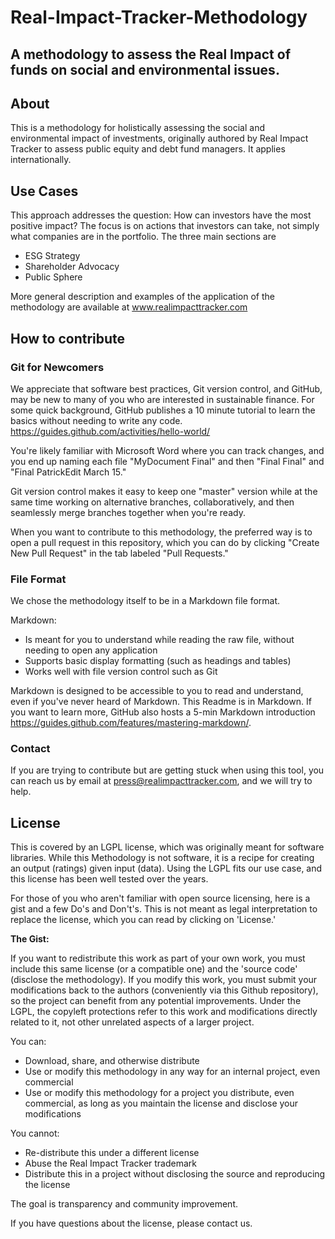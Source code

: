 # Real-Impact-Tracker-Methodology
A methodology to assess the Real Impact of funds on social and environmental issues. 
---

## About
This is a methodology for holistically assessing the social and environmental impact of investments, originally authored by Real Impact Tracker to assess public equity and debt fund managers. It applies internationally. 

## Use Cases
This approach addresses the question: How can investors have the most positive impact? The focus is on actions that investors can take, not simply what companies are in the portfolio. The three main sections are 
  - ESG Strategy
  - Shareholder Advocacy
  - Public Sphere

More general description and examples of the application of the methodology are available at www.realimpacttracker.com 

## How to contribute

### Git for Newcomers
We appreciate that software best practices, Git version control, and GitHub, may be new to many of you who are interested in sustainable finance. For some quick background, GitHub publishes a 10 minute tutorial to learn the basics without needing to write any code. https://guides.github.com/activities/hello-world/

You're likely familiar with Microsoft Word where you can track changes, and you end up naming each file "MyDocument Final" and then "Final Final" and "Final PatrickEdit March 15." 

Git version control makes it easy to keep one "master" version while at the same time working on alternative branches, collaboratively, and then seamlessly merge branches together when you're ready. 

When you want to contribute to this methodology, the preferred way is to open a pull request in this repository, which you can do by clicking "Create New Pull Request" in the tab labeled "Pull Requests." 

### File Format

We chose the methodology itself to be in a Markdown file format. 

Markdown: 
- Is meant for you to understand while reading the raw file, without needing to open any application 
- Supports basic display formatting (such as headings and tables)
- Works well with file version control such as Git

Markdown is designed to be accessible to you to read and understand, even if you've never heard of Markdown. This Readme is in Markdown. If you want to learn more, GitHub also hosts a 5-min Markdown introduction https://guides.github.com/features/mastering-markdown/. 

### Contact
If you are trying to contribute but are getting stuck when using this tool, you can reach us by email at press@realimpacttracker.com, and we will try to help. 

## License
This is covered by an LGPL license, which was originally meant for software libraries. While this Methodology is not software, it is a recipe for creating an output (ratings) given input (data). Using the LGPL fits our use case, and this license has been well tested over the years. 

For those of you who aren't familiar with open source licensing, here is a gist and a few Do's and Don't's. This is not meant as legal interpretation to replace the license, which you can read by clicking on 'License.'

__The Gist:__

If you want to redistribute this work as part of your own work, you must include this same license (or a compatible one) and the 'source code' (disclose the methodology). If you modify this work, you must submit your modifications back to the authors (conveniently via this Github repository), so the project can benefit from any potential improvements. Under the LGPL, the copyleft protections refer to this work and modifications directly related to it, not other unrelated aspects of a larger project. 

You can:
- Download, share, and otherwise distribute
- Use or modify this methodology in any way for an internal project, even commercial
- Use or modify this methodology for a project you distribute, even commercial, as long as you maintain the license and disclose your modifications

You cannot:
- Re-distribute this under a different license
- Abuse the Real Impact Tracker trademark
- Distribute this in a project without disclosing the source and reproducing the license

The goal is transparency and community improvement. 

If you have questions about the license, please contact us.
